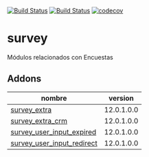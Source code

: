 [![Build Status](https://runbot.nodrizatech.com/runbot/badge/28/12.0.svg)](https://runbot.nodrizatech.com/runbot/repo/https-github-com-odoonodrizatech-survey-28)
[![Build Status](https://travis-ci.org/OdooNodrizaTech/survey.svg?branch=12.0)](https://travis-ci.org/OdooNodrizaTech/survey)
[![codecov](https://codecov.io/gh/OdooNodrizaTech/survey/branch/12.0/graph/badge.svg)](https://codecov.io/gh/OdooNodrizaTech/survey)


survey
=========
Módulos relacionados con Encuestas


Addons
----------------
nombre | version
--- | ---
[survey_extra](survey_extra/) | 12.0.1.0.0
[survey_extra_crm](survey_extra_crm/) | 12.0.1.0.0
[survey_user_input_expired](survey_user_input_expired/) | 12.0.1.0.0
[survey_user_input_redirect](survey_user_input_redirect/) | 12.0.1.0.0
